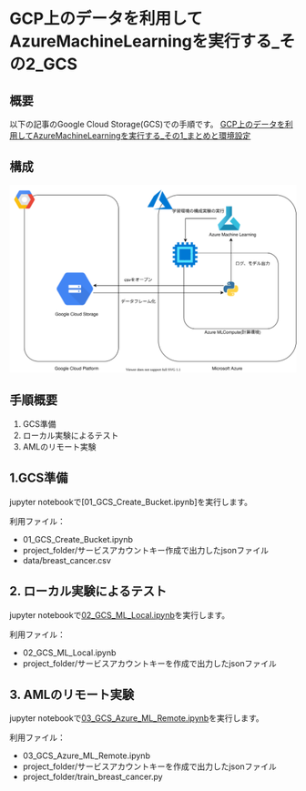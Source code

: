 # GCP上のデータを利用してAzureMachineLearningを実行する_その2_GCS

## 概要

以下の記事のGoogle Cloud Storage(GCS)での手順です。
[GCP上のデータを利用してAzureMachineLearningを実行する_その1_まとめと環境設定](../GCP上のデータを利用してAzureMachineLearningを実行する_その1_まとめと環境設定/README.md)


## 構成

![](../GCP上のデータを利用してAzureMachineLearningを実行する_その1_まとめと環境設定/.media/GCSAML.drawio.svg)

## 手順概要

1. GCS準備
2. ローカル実験によるテスト
3. AMLのリモート実験

## 1.GCS準備
jupyter notebookで[01_GCS_Create_Bucket.ipynb]を実行します。<br>

利用ファイル：
- 01_GCS_Create_Bucket.ipynb
- project_folder/サービスアカウントキー作成で出力したjsonファイル
- data/breast_cancer.csv

## 2. ローカル実験によるテスト
jupyter notebookで[02_GCS_ML_Local.ipynb](./source/02_GCS_ML_Local.ipynb)を実行します。<br>

利用ファイル：
- 02_GCS_ML_Local.ipynb
- project_folder/サービスアカウントキーを作成で出力したjsonファイル

## 3. AMLのリモート実験

jupyter notebookで[03_GCS_Azure_ML_Remote.ipynb](./source/03_GCS_Azure_ML_Remote.ipynb)を実行します。<br>

利用ファイル：
- 03_GCS_Azure_ML_Remote.ipynb
- project_folder/サービスアカウントキーを作成で出力したjsonファイル
- project_folder/train_breast_cancer.py

